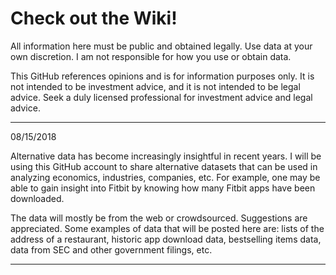 # Check out the Wiki!


All information here must be public and obtained legally. Use data at your own discretion. I am not responsible for how you use or obtain data. 

This GitHub references opinions and is for information purposes only. It is not intended to be investment advice, and it is not intended to be legal advice. Seek a duly licensed professional for investment advice and legal advice.

----
08/15/2018

Alternative data has become increasingly insightful in recent years. I will be using this GitHub account to share alternative datasets that can be used in analyzing economics, industries, companies, etc. For example, one may be able to gain insight into Fitbit by knowing how many Fitbit apps have been downloaded.

The data will mostly be from the web or crowdsourced. Suggestions are appreciated. Some examples of data that will be posted here are: lists of the address of a restaurant, historic app download data, bestselling items data, data from SEC and other government filings, etc.

----
